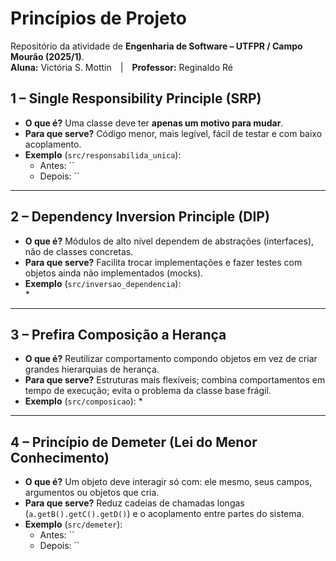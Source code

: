 # Princípios de Projeto

Repositório da atividade de **Engenharia de Software – UTFPR / Campo Mourão (2025/1)**.  
**Aluna:** Victória S. Mottin | **Professor:** Reginaldo Ré

## 1 – Single Responsibility Principle (SRP)

* **O que é?** Uma classe deve ter **apenas um motivo para mudar**.  
* **Para que serve?** Código menor, mais legível, fácil de testar e com baixo acoplamento.  
* **Exemplo** (`src/responsabilida_unica`):  
  * Antes: `` 
  * Depois:  ``

---

## 2 – Dependency Inversion Principle (DIP)

* **O que é?** Módulos de alto nível dependem de abstrações (interfaces), não de classes concretas.  
* **Para que serve?** Facilita trocar implementações e fazer testes com objetos ainda não implementados (mocks).  
* **Exemplo** (`src/inversao_dependencia`):  
  * 

---

## 3 – Prefira Composição a Herança

* **O que é?** Reutilizar comportamento compondo objetos em vez de criar grandes hierarquias de herança.  
* **Para que serve?** Estruturas mais flexíveis; combina comportamentos em tempo de execução; evita o problema da classe base frágil.  
* **Exemplo** (`src/composicao`):
  *

---

## 4 – Princípio de Demeter (Lei do Menor Conhecimento)

* **O que é?** Um objeto deve interagir só com: ele mesmo, seus campos, argumentos ou objetos que cria.  
* **Para que serve?** Reduz cadeias de chamadas longas (`a.getB().getC().getD()`) e o acoplamento entre partes do sistema.  
* **Exemplo** (`src/demeter`):  
  * Antes: ``
  * Depois: ``




